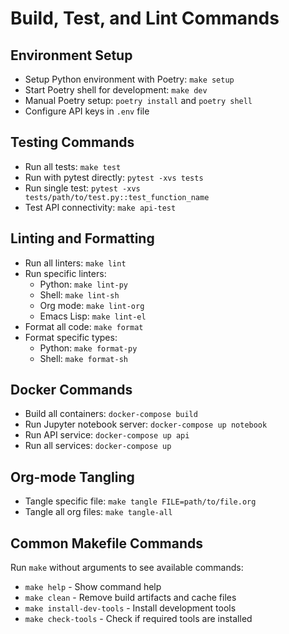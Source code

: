 # Build, Test, and Lint Commands

## Environment Setup
- Setup Python environment with Poetry: `make setup`
- Start Poetry shell for development: `make dev`
- Manual Poetry setup: `poetry install` and `poetry shell`
- Configure API keys in `.env` file

## Testing Commands
- Run all tests: `make test`
- Run with pytest directly: `pytest -xvs tests`
- Run single test: `pytest -xvs tests/path/to/test.py::test_function_name`
- Test API connectivity: `make api-test`

## Linting and Formatting
- Run all linters: `make lint`
- Run specific linters:
  - Python: `make lint-py`
  - Shell: `make lint-sh`
  - Org mode: `make lint-org`
  - Emacs Lisp: `make lint-el`
- Format all code: `make format`
- Format specific types:
  - Python: `make format-py`
  - Shell: `make format-sh`

## Docker Commands
- Build all containers: `docker-compose build`
- Run Jupyter notebook server: `docker-compose up notebook`
- Run API service: `docker-compose up api`
- Run all services: `docker-compose up`

## Org-mode Tangling
- Tangle specific file: `make tangle FILE=path/to/file.org`
- Tangle all org files: `make tangle-all`

## Common Makefile Commands
Run `make` without arguments to see available commands:
- `make help` - Show command help
- `make clean` - Remove build artifacts and cache files
- `make install-dev-tools` - Install development tools
- `make check-tools` - Check if required tools are installed